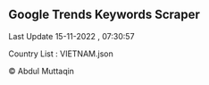 

## Google Trends Keywords Scraper 
 
Last Update 15-11-2022 , 07:30:57

Country List :
VIETNAM.json



© Abdul Muttaqin 
